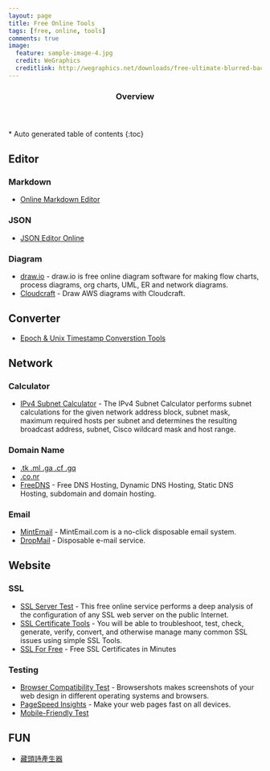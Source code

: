 ```yaml
---
layout: page
title: Free Online Tools
tags: [free, online, tools]
comments: true
image:
  feature: sample-image-4.jpg
  credit: WeGraphics
  creditlink: http://wegraphics.net/downloads/free-ultimate-blurred-background-pack/
---
```


<section id="table-of-contents" class="toc">
  <header>
      <h3>Overview</h3>
  </header>
<div id="drawer" markdown="1">
*  Auto generated table of contents
{:toc}
</div>
</section><!-- /#table-of-contents -->

## Editor

### Markdown

* [Online Markdown Editor](http://dillinger.io/ "http://dillinger.io/")

### JSON

* [JSON Editor Online](http://www.jsoneditoronline.org/ "http://www.jsoneditoronline.org/")

### Diagram

* [draw.io](https://www.draw.io/ "https://www.draw.io/") - draw.io is free online diagram software for making flow charts, process diagrams, org charts, UML, ER and network diagrams.
* [Cloudcraft](https://cloudcraft.co/ "https://cloudcraft.co/") - Draw AWS diagrams with Cloudcraft.

## Converter

* [Epoch & Unix Timestamp Converstion Tools](http://www.epochconverter.com/ "http://www.epochconverter.com/")

## Network 

### Calculator

* [IPv4 Subnet Calculator](http://www.site24x7.com/tools/ipv4-subnetcalculator.html "http://www.site24x7.com/tools/ipv4-subnetcalculator.html") - The IPv4 Subnet Calculator performs subnet calculations for the given network address block, subnet mask, maximum required hosts per subnet and determines the resulting broadcast address, subnet, Cisco wildcard mask and host range.

### Domain Name

* [.tk .ml .ga .cf .gq](http://www.freenom.com "http://www.freenom.com")
* [.co.nr](http://www.freedomain.co.nr "http://www.freedomain.co.nr")
* [FreeDNS](https://freedns.afraid.org/ "https://freedns.afraid.org/") - Free DNS Hosting, Dynamic DNS Hosting, Static DNS Hosting, subdomain and domain hosting.

### Email

* [MintEmail](http://www.mintemail.com/ "http://www.mintemail.com/") - MintEmail.com is a no-click disposable email system.
* [DropMail](https://dropmail.me/ "https://dropmail.me/") - Disposable e-mail service.

## Website

### SSL

* [SSL Server Test](https://www.ssllabs.com/ssltest/index.html "https://www.ssllabs.com/ssltest/index.html") - This free online service performs a deep analysis of the configuration of any SSL web server on the public Internet.
* [SSL Certificate Tools](https://www.sslshopper.com/ssl-certificate-tools.html "https://www.sslshopper.com/ssl-certificate-tools.html") - You will be able to troubleshoot, test, check, generate, verify, convert, and otherwise manage many common SSL issues using simple SSL Tools.
* [SSL For Free](https://www.sslforfree.com/ "https://www.sslforfree.com/") - Free SSL Certificates in Minutes

### Testing

* [Browser Compatibility Test](http://browsershots.org/ "http://browsershots.org/") - Browsershots makes screenshots of your web design in different operating systems and browsers.
* [PageSpeed Insights](https://developers.google.com/speed/pagespeed/insights/# "https://developers.google.com/speed/pagespeed/insights/#") - Make your web pages fast on all devices.
* [Mobile-Friendly Test](https://www.google.com/webmasters/tools/mobile-friendly/ "https://www.google.com/webmasters/tools/mobile-friendly/")

## FUN
* [藏頭詩產生器](https://app.kxg.io/poem/ "https://app.kxg.io/poem/")

